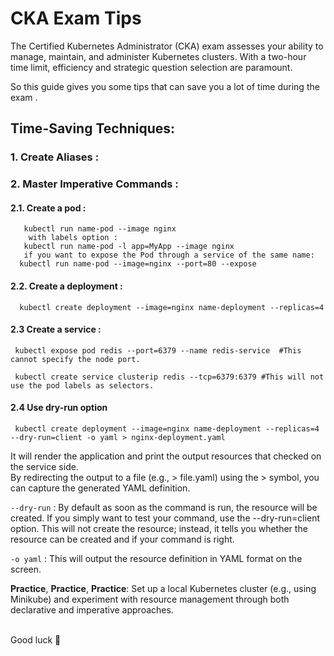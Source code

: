 
# CKA Exam Tips

The Certified Kubernetes Administrator (CKA) exam assesses your ability to manage, maintain, and administer Kubernetes clusters. With a two-hour time limit, efficiency and strategic question selection are paramount. <br>

So this guide gives you some tips that can save you a lot of time during the exam .<br>



## Time-Saving Techniques:

### 1. Create Aliases : 
### 2. Master Imperative Commands : 
   #### 2.1. Create a pod : <br>
       kubectl run name-pod --image nginx
        with labels option : 
       kubectl run name-pod -l app=MyApp --image nginx 
       if you want to expose the Pod through a service of the same name: 
      kubectl run name-pod --image=nginx --port=80 --expose 
  #### 2.2. Create a deployment :

      kubectl create deployment --image=nginx name-deployment --replicas=4 

  #### 2.3 Create a service :
     kubectl expose pod redis --port=6379 --name redis-service  #This cannot specify the node port.
    
     kubectl create service clusterip redis --tcp=6379:6379 #This will not use the pod labels as selectors.
  #### 2.4  Use dry-run option  
    
     kubectl create deployment --image=nginx name-deployment --replicas=4 --dry-run=client -o yaml > nginx-deployment.yaml 

  It will render the application and print the output resources that checked on the service side. <br>
  By redirecting the output to a file (e.g., > file.yaml) using the > symbol, you can capture the generated YAML definition. <br>

`--dry-run` : By default as soon as the command is run, the resource will be created. If you simply want to test your command, use the --dry-run=client option. This will not create the resource; instead, it tells you whether the resource can be created and if your command is right. <br>

`-o yaml` : This will output the resource definition in YAML format on the screen. <br>

**Practice**, **Practice**, **Practice**: Set up a local Kubernetes cluster (e.g., using Minikube) and experiment with resource management through both declarative and imperative approaches. <br>

<p style="text-align"><br> Good luck 🤞</br></p>